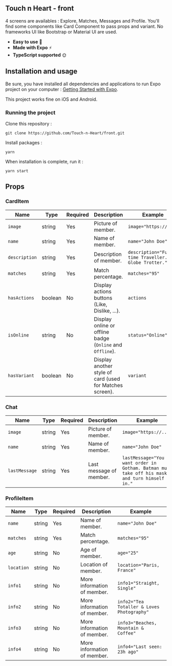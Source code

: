 ## Touch n Heart  - front

4 screens are availables : Explore, Matches, Messages and Profile. You'll find some components like Card Component to pass props and variant. No frameworks UI like Bootstrap or Material UI are used.

- **Easy to use** 🤘
- **Made with Expo** ⚡
- **TypeScript supported** 🌞

## Installation and usage

Be sure, you have installed all dependencies and applications to run Expo project on your computer : [Getting Started with Expo](https://docs.expo.io/get-started/installation/).

This project works fine on iOS and Android.

### Running the project

Clone this repository :

```
git clone https://github.com/Touch-n-Heart/front.git
```

Install packages :

```
yarn
```

When installation is complete, run it :

```
yarn start
```

## Props

### CardItem

| Name          | Type    | Required | Description                                               | Example                                             |
| ------------- | ------- | -------- | --------------------------------------------------------- | --------------------------------------------------- |
| `image`       | string  | Yes      | Picture of member.                                        | `image="https://..."`                               |
| `name`        | string  | Yes      | Name of member.                                           | `name="John Doe"`                                   |
| `description` | string  | Yes      | Description of member.                                    | `description="Full-time Traveller. Globe Trotter."` |
| `matches`     | string  | Yes      | Match percentage.                                         | `matches="95"`                                      |
| `hasActions`  | boolean | No       | Display actions buttons (Like, Dislike, ...).             | `actions`                                           |
| `isOnline`    | string  | No       | Display online or offline badge (`Online` and `Offline`). | `status="Online"`                                   |
| `hasVariant`  | boolean | No       | Display another style of card (used for Matches screen).  | `variant`                                           |

### Chat

| Name          | Type   | Required | Description             | Example                                                                                      |
| ------------- | ------ | -------- | ----------------------- | -------------------------------------------------------------------------------------------- |
| `image`       | string | Yes      | Picture of member.      | `image="https://..."`                                                                        |
| `name`        | string | Yes      | Name of member.         | `name="John Doe"`                                                                            |
| `lastMessage` | string | Yes      | Last message of member. | `lastMessage="You want order in Gotham. Batman must take off his mask and turn himself in."` |

### ProfileItem

| Name       | Type   | Required | Description                 | Example                                    |
| ---------- | ------ | -------- | --------------------------- | ------------------------------------------ |
| `name`     | string | Yes      | Name of member.             | `name="John Doe"`                          |
| `matches`  | string | Yes      | Match percentage.           | `matches="95"`                             |
| `age`      | string | No       | Age of member.              | `age="25"`                                 |
| `location` | string | No       | Location of member.         | `location="Paris, France"`                 |
| `info1`    | string | No       | More information of member. | `info1="Straight, Single"`                 |
| `info2`    | string | No       | More information of member. | `info2="Tea Totaller & Loves Photography"` |
| `info3`    | string | No       | More information of member. | `info3="Beaches, Mountain & Coffee"`       |
| `info4`    | string | No       | More information of member. | `info4="Last seen: 23h ago"`               |